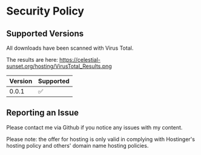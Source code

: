 # Security Policy

## Supported Versions

All downloads have been scanned with Virus Total.

The results are here: https://celestial-sunset.org/hosting/VirusTotal_Results.png

| Version | Supported          |
| ------- | ------------------ |
| 0.0.1   | :white_check_mark: |

## Reporting an Issue

Please contact me via Github if you notice any issues with my content.

Please note: the offer for hosting is only valid in complying with Hostinger's hosting policy and others' domain name hosting policies.
